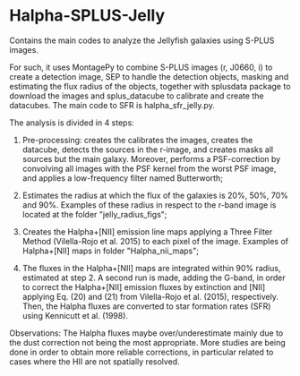 # Halpha-SPLUS-Jelly

Contains the main codes to analyze the Jellyfish galaxies using S-PLUS images.

For such, it uses MontagePy to combine S-PLUS images (r, J0660, i) to create a detection image, SEP to handle the detection objects, masking and estimating the flux radius of the objects, together with splusdata package to download the images and splus_datacube to calibrate and create the datacubes.
The main code to SFR is halpha_sfr_jelly.py.

The analysis is divided in 4 steps:

1) Pre-processing: creates the calibrates the images, creates the datacube, detects the sources in the r-image, and creates masks all sources but the main galaxy. Moreover, performs a PSF-correction by convolving all images with the PSF kernel from the worst PSF image, and applies a low-frequency filter named Butterworth;

2) Estimates the radius at which the flux of the galaxies is 20%, 50%, 70% and 90%. Examples of these radius in respect to the r-band image is located at the folder "jelly_radius_figs";

3) Creates the Halpha+[NII] emission line maps applying a Three Filter Method (Vilella-Rojo et al. 2015) to each pixel of the image. Examples of Halpha+[NII] maps in folder "Halpha_nii_maps";

4) The fluxes in the Halpha+[NII] maps are integrated within 90% radius, estimated at step 2. A second run is made, adding the G-band, in order to correct the Halpha+[NII] emission fluxes by extinction and [NII] applying Eq. (20) and (21) from Vilella-Rojo et al. (2015), respectively. Then, the Halpha fluxes are converted to star formation rates (SFR) using Kennicutt et al. (1998).


Observations: The Halpha fluxes maybe over/underestimate mainly due to the dust correction not being the most appropriate. More studies are being done in order to obtain more reliable corrections, in particular related to cases where the HII are not spatially resolved.
